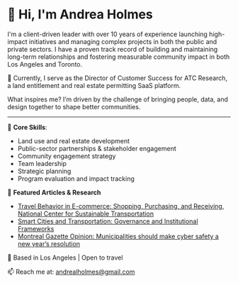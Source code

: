 # 👋 Hi, I'm Andrea Holmes

I'm a client-driven leader with over 10 years of experience launching high-impact initiatives and managing complex projects 
in both the public and private sectors. I have a proven track record of building and maintaining long-term relationships and fostering measurable community impact in both Los Angeles and Toronto. 

💼 Currently, I serve as the Director of Customer Success for ATC Research, a land entitlement and real estate permitting SaaS platform. 

What inspires me?
I’m driven by the challenge of bringing people, data, and design together to shape better communities. 

---

📌 **Core Skills**:
- Land use and real estate development
- Public-sector partnerships & stakeholder engagement  
- Community engagement strategy
- Team leadership  
- Strategic planning   
- Program evaluation and impact tracking  

📄 **Featured Articles & Research**

- [Travel Behavior in E-commerce: Shopping, Purchasing, and Receiving, National Center for Sustainable Transportation](https://ncst.ucdavis.edu/research-product/travel-behavior-e-commerce-shopping-purchasing-and-receiving)  
- [Smart Cities and Transportation: Governance and Institutional Frameworks](https://www.researchgate.net/publication/387311142_Smart_Cities_and_Transportation_Governance_and_Institutional_Frameworks) 
- [Montreal Gazette Opinion: Municipalities should make cyber safety a new year’s resolution](https://www.montrealgazette.com/opinion/article382369.html)

📍 Based in Los Angeles | Open to travel

📫 Reach me at: andrealholmes@gmail.com
